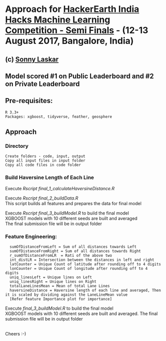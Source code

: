 # Approach for [HackerEarth India Hacks Machine Learning Competition - Semi Finals](https://www.hackerearth.com/challenge/test/indiahacks-2017-machine-learning-round-2/) - (12-13 August 2017, Bangalore, India)
## (c) [Sonny Laskar](https://github.com/sonnylaskar)
## Model scored #1 on Public Leaderboard and #2 on Private Leaderboard

## Pre-requisites:
```
R 3.3+
Packages: xgboost, tidyverse, feather, geosphere
```
## Approach

### Directory
```
Create folders - code, input, output
Copy all input files in input folder
Copy all code files in code folder
```

### Build Haversine Length of Each Line
Execute *Rscript final_1_calculateHaversineDistance.R*

Execute *Rscript final_2_buildData.R*
        <br/>This script builds all features and prepares the data for final model

Execute *Rscript final_3_buildModel.R* to build the final model
        <br/>XGBOOST models with 10 different seeds are built and averaged
        <br/>The final submission file will be in output folder

### Feature Engineering:
```
  sumOfDistanceFromLeft = Sum of all distances towards Left
  sumOfDistanceFromRight = Sum of all distances towards Right
  r_sumOfDistanceFromLR  = Rati of the above two
  int_distLR = Intersection between the distances in left and right
  latCounter = Unique Count of latitude after rounding off to 4 digits
  lonCounter = Unique Count of longitude after rounding off to 4 digits
  uniq_linesLeft = Unique lines on Left
  uniq_linesRight = Unique lines on Right
  totalLaneLinesMean = Mean of total Lane Lines
  haversineDistance = Haversine length of each line and averaged, Then it is scaled by dividing against the LaneLineMean value
  [Refer feature Importance plot for importance]
```
  Execute *final_3_buildModel.R* to build the final model<br/>
        XGBOOST models with 10 different seeds are built and averaged.
        The final submission file will be in output folder

<br/>
Cheers :-)
